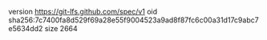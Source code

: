 version https://git-lfs.github.com/spec/v1
oid sha256:7c7400fa8d529f69a28e55f9004523a9ad8f87fc6c00a31d17c9abc7e5634dd2
size 2664

